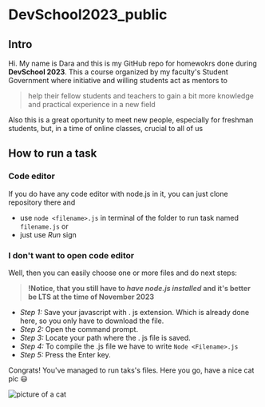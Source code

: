 # DevSchool2023_public

## Intro

Hi. My name is Dara and this is my GitHub repo for homewokrs done during **DevSchool 2023**. This a course organized by my faculty's Student Government where initiative and willing students act as mentors to 
> help their fellow students and teachers to gain a bit more knowledge and practical experience in a new field

Also this is a great oportunity to meet new people, especially for freshman students, but, in a time of online classes, crucial to all of us
## How to run a task

### Code editor

If you do have any code editor with node.js in it, you can just clone repository there and

- use `node <filename>.js` in terminal of the folder to run task named `filename.js`  or
-  just use _Run_ sign

### I don't want to open code editor

Well, then you can easily choose one or more files and do next steps:

>**!Notice, that you still have to _have node.js installed_ and it's better be LTS at the time of November 2023**
>
* _Step 1:_ Save your javascript with . js extension.  Which is already done here, so you only have to download the file.
* _Step 2:_ Open the command prompt.
* _Step 3:_ Locate your path where the . js file is saved.
* _Step 4:_ To compile the .js file we have to write `Node <Filename>.js`
* _Step 5:_ Press the Enter key.

Congrats! You've managed to run taks's files. Here you go, have a nice cat pic :smiley:

![picture of a cat](https://cdn.shopify.com/s/files/1/0344/6469/files/5jft3680t4g41.jpg?v=1599677663)
